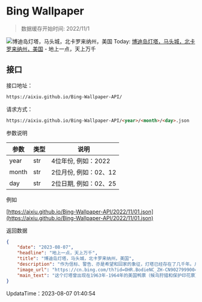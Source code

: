 # Bing Wallpaper

> 数据缓存开始时间: 2022/11/1

![博迪岛灯塔，马头城，北卡罗来纳州，美国](https://cn.bing.com/th?id=OHR.BodieNC_ZH-CN9027999004_1920x1080.webp)
Today: [博迪岛灯塔，马头城，北卡罗来纳州，美国](https://cn.bing.com/th?id=OHR.BodieNC_ZH-CN9027999004_1920x1080.webp) - 地上一点，天上万千

## 接口

接口地址：

```html
https://aixiu.github.io/Bing-Wallpaper-API/
```

请求方式：

```html
https://aixiu.github.io/Bing-Wallpaper-API/<year>/<month>/<day>.json
```

参数说明

| 参数 | 类型 | 说明 |
| - | - | - |
| year | str | 4位年份, 例如：2022 |
| month | str | 2位月份, 例如：02、12 |
| day | str | 2位日期, 例如：02、25 |

例如

[https://aixiu.github.io/Bing-Wallpaper-API/2022/11/01.json](https://aixiu.github.io/Bing-Wallpaper-API/2022/11/01.json)

返回数据

```json
{
    "date": "2023-08-07",
    "headline": "地上一点，天上万千",
    "title": "博迪岛灯塔，马头城，北卡罗来纳州，美国",
    "description": "作为信标、警告、亦是希望和回家的象征，灯塔已经存在了几千年。几个世纪以来，科技一直在进步，如今的灯塔技术远非几百年前的灯塔可比，人们在20英里之外就能看见现代灯塔的灯光。今天照片里展示的是始建于1872年的博迪岛灯塔，它俯瞰一片被称为大西洋坟场的海域。自建成之日起它就在和头顶群星争辉，指引水手回到安全的港湾。",
    "image_url": "https://cn.bing.com/th?id=OHR.BodieNC_ZH-CN9027999004_1920x1080.webp",
    "main_text": "这个灯塔曾出现在1963年-1964年的美国鸭票（候鸟狩猎和保护印花票）的背景上。"
}
```

UpdataTime：2023-08-07 01:40:54
